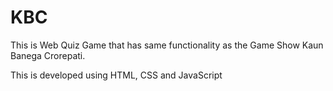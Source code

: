 # KBC

This is Web Quiz Game that has same functionality as the Game Show 
Kaun Banega Crorepati.

This is developed using HTML, CSS and JavaScript
